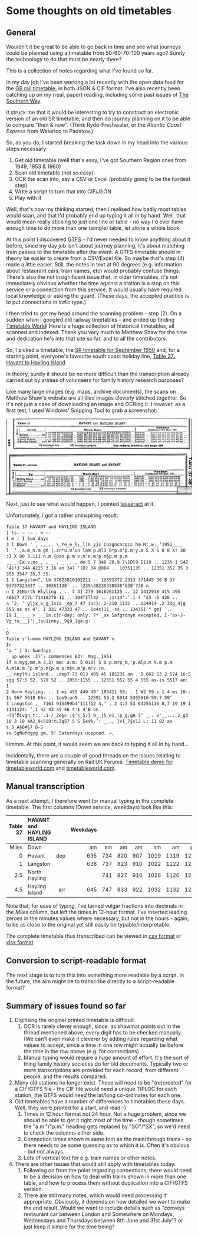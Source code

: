 # Some thoughts on old timetables

## General

Wouldn't it be great to be able to go back in time and see what journeys could be planned using a timetable from 50-60-70-100 years ago? Surely the technology to do that must be nearly there?

This is a collection of notes regarding what I've found so far.

In my day job I've been working a lot recently with the open data feed for the [GB rail timetable](https://datafeeds.networkrail.co.uk/), in both JSON & CIF format. I've also recently been catching up on my (real, paper) reading, including some past issues of [The Southern Way](http://www.crecy.co.uk/the-southern-way).

It struck me that it would be interesting to try to construct an electronic version of an old SR timetable, and then do journey planning on it to be able to compare "then & now". (Think Ryde-Freshwater, or the *Atlantic Coast Express* from Waterloo to Padstow.)

So, as you do, I started breaking the task down in my head into the various steps necessary:

1. Get old timetable (well that's easy, I've got Southern Region ones from 1949, 1953 & 1960)
2. Scan old timetable (not so easy)
3. OCR the scan into, say a CSV or Excel (probably going to be the hardest step)
4. Write a script to turn that into CIF/JSON
5. Play with it

Well, that's how my thinking started, then I realised how badly most tables would scan, and that I'd probably end up typing it all in by hand. Well, that would mean really sticking to just one line or table - no way I'd ever have enough time to do more than one (simple) table, let alone a whole book.

At this point I discovered [GTFS](http://gtfs.org/) - I'd never needed to know anything about it before, since my day job isn't about journey planning, it's about matching train passes to the timetable after the event. A GTFS timetable should in theory be easier to create from a CSV/Excel file. So maybe that's step (4) made a little easier. Still, the notes in text at 90 degrees (e.g. information about restaurant cars, train names, etc) would probably confuse things. There's also the not insignificant issue that, in older timetables, it's not immediately obvious whether the time against a station is a stop on this service or a connection from this service. It would usually have required local knowledge or asking the guard. (These days, the accepted practice is to put connections in *italic* type.)

I then tried to get my head around the scanning problem - step (2). On a sudden whim I googled old railway timetables - and ended up finding [Timetable World](https://timetableworld.com/)! Here is a huge collection of historical timetables, all scanned and indexed. Thank you very much to Matthew Shaw for the time and dedication he's into that site so far, and to all the contributors.

So, I picked a timetable, the [SR timetable for September 1950](https://timetableworld.com/book_viewer.php?id=6) and, for a starting point, everyone's favourite south coast holiday line, [Table 37: Havant to Hayling Island](https://timetableworld.com/image_viewer.php?id=6&section_id=1752).

In theory, surely it should be no more difficult than the transcription already carried out by armies of volunteers for family history research purposes?

Like many large images (e.g. maps, archive documents), the scans on Matthew Shaw's website are all tiled images cleverly stitched together. So it's not just a case of downloading an image and OCRing it. However, as a first test, I used Windows' Snipping Tool to grab a screenshot:

![SR Sep 1950 Table 37](images/sr_195009_37.png)

Next, just to see what would happen, I pointed [tesseract](https://sourceforge.net/projects/tesseract-ocr-alt/files/tesseract-ocr-setup-3.02.02.exe/download) at it.

Unfortunately, I got a rather uninspiring result:

    Table 37 HAVANT and HAYLING ISLAND
    | ts: — -— . = —-
    I m ; I Sun_days
    3 l Down ' , ,, ,, \_Ye_e_l;_l)n_yjs Cozgncncgcs hm M:,w._‘1951____
    l  ‘ ,a.m_n.m gm |.zn*u.m‘un lam p.ml3 0*p.m'p.m|y.m S X S 0 8 X! 30 :3 X 80 3.111 n.m {pan p.m v.m‘n.m‘p.m§p.m p.m
    __ _:Ea.v;nc , , _ , _ _. , de 5 7 348 20,9 7\1Dl9 I119 .. 1235 1 S42 ‘4)!3 344 4215 3.16 an 347 ‘(DJ 34 @884 .. 10351135 .. 12351 352 35 3 355 354? 35,7 35. .
    1 1 Langston”, Lb 37823810102211 .. 12391372 2313 371445 36 B 37 93737323837 .. 10351138’ .. l23S\3823S338538‘G38‘738 n
    n I 2§North Hlyling . .. 7 4] 279 1610261125 .. 12 1412918 41% 495 40627 4]7L'71418278-11 .. 104TIll42 .. ;1!14‘.‘.1 4 ‘£3 :5 426 ..
    a ‘J; ‘ yljx_x_g_Is1a _¢p_7 47 inc}; 2-210 1132 .. 124914-.2 33g_4jg 555 as as 4'. I 331 47333 47 .. 1o4s|11_-ss .. 134351 " gm} ’..
    I9 I_ _ _ > _ _Sn.c}n-day: only. 7* _sx Safgrdnyn excepted. I-‘ox-J-Vg_tu___|‘|_]ou1{ney._9§9_]ga;g:
    . 
    Q
    Table s'l—mmm HAYLING ISLAND and EAVANT n
    In
    ‘a " i 3: Sundays
    _ up week .3)’; commences 63!: Mag._1951
    if a.myg,mm,m 3,3) mm: a.m: 5 018! S O p.mrp_m,'p.mlp.m 9.m p.m A.mlA.m ‘p.m‘p.m{p.m p.m§n.m‘p.m!v.|n.
    __ nnylhu 1sland.. .dep7 73 013 409 45 105231 on . 1 662 53 2 574 16:5 sgq 57:5 52. 529 52 .. 1055:1155 .. 12551 552 55 4 555 as-is 5517 an: I
    2 Norm Hayling. .. 1 ms 455 449 49‘ 105411 59; . 1 W2 59 s 1 4 ms 10-: Is 567 5618 66» .. 1oo9;un9 .. 12591 59.2 5914 5355916 59:7 59‘
    3 Lnngston ,_ 7163 91S499b4‘111|12 4,‘ . 2 4:3 53 64255116 0,7 19 19 1 1141124: ‘,1 42 43 45 46 4'1 4‘B on
    —(3‘ﬂivgn_t:, .1-/_2o§> ;§‘s_5:} 9__|5_e1_:p_g;gA 3‘ _,. V'__..._2_g3 10 3 10 4A2_9«5i9:tLlq57 5 S 549%.’: __., }VI_7§s12 L: 11 82 as s_5_A§6#§7 B-S 
    so Sgﬁufdgyg gm, 5! Saturdays ucepced. —,

Hmmm. At this point, it would seem we are back to typing it all in by hand...

Incidentally, there are a couple of good threads on the issues relating to timetable scanning generally on Rail UK Forums: [Timetable demo for timetableworld.com](https://www.railforums.co.uk/threads/timetable-demo-for-timetableworld-com.204918/) and [timetableworld.com](https://www.railforums.co.uk/threads/timetableworld-com.204425/).

## Manual transcription

As a next attempt, I therefore went for manual typing in the complete timetable. The first columns (Down service, weekdays) look like this:

|Table 37|HAVANT and HAYLING ISLAND||Weekdays||||| |    |   |   |   |   |   |   |   |   |   |   |   |
|---:|:---|---:|---:|---:|---:|---:|---:|---:|---:|---:|---:|---:|---:|---:|---:|---:|---:|---:|---:|---:|
|Miles|Down          |   | am| am| am| am|  am|  am|  pm| pm| SO| pm| pm| pm| SX| SO| SX| SO| SX| SO|
|    0|Havant        |dep|635|734|820|907|1019|1119|1236|134|220|334|442|533|620|634|720|734|820|834|
|    1|Langston      |   |638|737|823|910|1022|1122|1239|137|223|337|445|536|623|637|723|737|823|837|
|  2.5|North Hayling |   |   |741|827|916|1026|1126|1243|141|227|341|449|540|627|641|727|741|827|841|
|  4.5|Hayling Island|arr|645|747|833|922|1032|1132|1249|147|233|347|455|546|633|647|733|747|833|847|

Note that, for ease of typing, I've turned vulgar fractions into decimals in the *Miles* column, but left the times in 12-hour format. I've inserted leading zeroes in the minutes values where necessary, but not in the hours - again, to be as close to the original yet still easily be typable/interpretable.

The complete timetable thus transcribed can be viewed in [csv format](docs/Table_37_Havant_and_Hayling_Island_orig.csv) or [xlsx format](Table_37_Havant_and_Hayling_Island_orig.xlsx).

## Conversion to script-readable format

The next stage is to turn this into something more readable by a script. In the future, the aim might be to transcribe directly to a script-readable format?


## Summary of issues found so far

1. Digitising the original printed timetable is difficult
    1. OCR is rarely clever enough, since, as shawmat points out in the thread mentioned above, every digit has to be checked manually. (We can't even make it cleverer by adding rules regarding what values to accept, since a time in one row might actually be before the time in the row above (e.g. for connections)
    2. Manual typing would require a *huge* amount of effort. It's the sort of thing family history societies do for old documents. Typically two or more transcriptions are provided for each record, from different people, and the results compared.
2. Many old stations no longer exist. These will need to be "(re)created" for a CIF/GTFS file - the CIF file would need a unique TIPLOC for each station, the GTFS would need the lat/long co-ordinates for each one.
3. Old timetables have a number of differences to timetables these days. Well, they were printed for a start, and read:-)
    1. Times in 12 hour format not 24 hour. Not a huge problem, since we should be able to get it right most of the time - though sometimes the "a.m."/"p.m." heading gets replaced by "SO"/"SX", so we'd need to check the columns either side.
    2. Connection times shown in same font as the main/through trains - so there needs to be some guessing as to which it is. Often it's obvious - but not always.
    3. Lots of vertical text for e.g. train names or other notes.
4. There are other issues that would still apply with timetables today.
    1. Following on from the point regarding connections, there would need to be a decision on how to deal with trains shown in more than one table, and how to process them without duplication into a CIF/GTFS version.
    2. There are still many notes, which would need processing if appropriate. Obviously, it depends on how detailed we want to make the end result. Would we want to include details such as "conveys restaurant car between London and Somewhere on Mondays, Wednesdays and Thursdays between 8th June and 31st July"? or just keep it simple for the time being?

